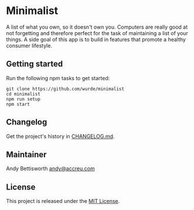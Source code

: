 # Minimalist

A list of what you own, so it doesn't own you. Computers are really good at not forgetting and therefore perfect for the task of maintaining a list of your things. A side goal of this app is to build in features that promote a healthy consumer lifestyle.

## Getting started

Run the following npm tasks to get started:

    git clone https://github.com/wurde/minimalist
    cd minimalist
    npm run setup
    npm start

## Changelog

Get the project's history in [CHANGELOG.md](CHANGELOG.md).

## Maintainer

Andy Bettisworth <andy@accreu.com>

## License

This project is released under the [MIT License](http://www.opensource.org/licenses/MIT).
